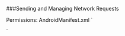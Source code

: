 ###Sending and Managing Network Requests

Permissions:
AndroidManifest.xml
`
<?xml version="1.0", encoding="utf-8">
<manfest xmlns:android="http://schemas.android.com/apk/res/android"
    package="com.example.simplenetworking"
    android:versionCode="1"
    android:versionName="1.0" >
   
   <user-permission android:name="android.permission.INTERNET" />
   <user-permission android:naem="android.permission.ACCESS_NETWORK_STATE" />
</manifest>
   
`


